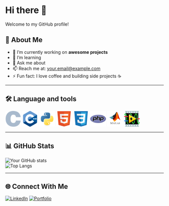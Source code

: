 # Hi there 👋

Welcome to my GitHub profile!  

## 🚀 About Me
- 🔭 I’m currently working on **awesome projects**  
- 🌱 I’m learning 
- 💬 Ask me about   
- 📫 Reach me at: [your.email@example.com](mailto:your.email@example.com)  
- ⚡ Fun fact: I love coffee and building side projects ☕  

---

## 🛠️ Language and tools
<p align="left">
  <img src="https://raw.githubusercontent.com/devicons/devicon/master/icons/c/c-original.svg" alt="C" width="50" height="50"/>
  <img src="https://raw.githubusercontent.com/devicons/devicon/master/icons/cplusplus/cplusplus-original.svg" alt="C++" width="50" height="50"/>
  <img src="https://raw.githubusercontent.com/devicons/devicon/master/icons/python/python-original.svg" alt="Python" width="50" height="50"/>
  <img src="https://raw.githubusercontent.com/devicons/devicon/master/icons/html5/html5-original.svg" alt="HTML" width="50" height="50"/>
  <img src="https://raw.githubusercontent.com/devicons/devicon/master/icons/css3/css3-original.svg" alt="CSS" width="50" height="50"/>
  <img src="https://raw.githubusercontent.com/devicons/devicon/master/icons/php/php-original.svg" alt="PHP" width="50" height="50"/>
  <img src="assets/matlab.png" alt="MATLAB" width="50" height="50"/>
  <img src="assets/labview.png" alt="LabVIEW" width="50" height="50"/>
</p>


---

## 📊 GitHub Stats
![Your GitHub stats](https://github-readme-stats.vercel.app/api?username=StGeorgios&show_icons=true&theme=radical)  
![Top Langs](https://github-readme-stats.vercel.app/api/top-langs/?username=StGeorgios&layout=compact&theme=radical)

---

## 🌐 Connect With Me
[![LinkedIn](https://img.shields.io/badge/-LinkedIn-0A66C2?logo=linkedin&logoColor=white&style=flat)](https://www.linkedin.com/in/st-georgios/)
[![Portfolio](https://img.shields.io/badge/-Portfolio-000000?logo=vercel&logoColor=white&style=flat)](https://your-portfolio-link.com)


